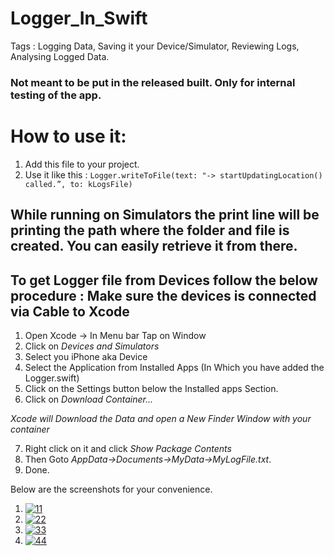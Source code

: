 # Logger_In_Swift
Tags : Logging Data, Saving it your Device/Simulator, Reviewing Logs, Analysing Logged Data.


### Not meant to be put in the released built. Only for internal testing of the app.

# How to use it: 
1. Add this file to your project.
2. Use it like this : `Logger.writeToFile(text: "-> startUpdatingLocation() called.”, to: kLogsFile)`



## While running on Simulators the print line will be printing the path where the folder and file is created. You can easily retrieve it from there.

## To get Logger file from Devices follow the below procedure : Make sure the devices is connected via Cable to Xcode
1. Open Xcode -> In Menu bar Tap on Window
2. Click on *Devices and Simulators* 
3. Select you iPhone aka Device
4. Select the Application from Installed Apps (In Which you have added the Logger.swift)
5. Click on the Settings button below the Installed apps Section.
6. Click on *Download Container...*

 _Xcode will Download the Data and open a New Finder Window with your container_
 
 7. Right click on it and click *Show Package Contents*
 8. Then Goto *AppData->Documents->MyData->MyLogFile.txt*.
 9. Done.
 
 Below are the screenshots for your convenience.
  
1. <a href="https://ibb.co/8cb9NNS"><img src="https://i.ibb.co/L5r1YY2/11.png" alt="11" border="0"></a>
2. <a href="https://ibb.co/G0T6ykf"><img src="https://i.ibb.co/7X4fPVx/22.png" alt="22" border="0"></a>
3. <a href="https://ibb.co/dQgN4Zj"><img src="https://i.ibb.co/BgNh2kc/33.png" alt="33" border="0"></a>
4. <a href="https://ibb.co/4JRt0P9"><img src="https://i.ibb.co/cxh3sDM/44.png" alt="44" border="0"></a>
 

